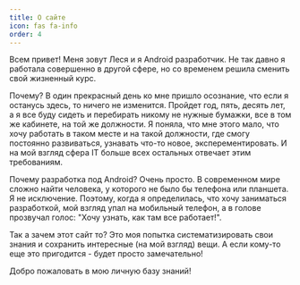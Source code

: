 ```yaml
---
title: О сайте
icon: fas fa-info
order: 4
---
```


Всем привет!
Меня зовут Леся и я Android разработчик. Не так давно я работала
совершенно в другой сфере, но со временем решила сменить свой жизненный курс.

Почему? В один прекрасный день ко мне пришло осознание, что если я останусь здесь,
то ничего не изменится. Пройдет год, пять, десять лет, а я все буду сидеть и
перебирать никому не нужные бумажки, все в том же кабинете, на той же
должности. Я поняла, что мне этого мало, что хочу работать в таком месте и на такой
должности, где смогу постоянно развиваться, узнавать что-то новое, эксперементировать.
И на мой взгляд сфера IT больше всех остальных отвечает этим требованиям.

Почему разработка под Android? Очень просто. В современном мире сложно найти
человека, у которого не было бы телефона или планшета. Я не исключение. Поэтому,
когда я определилась, что хочу заниматься разработкой, мой взгляд упал на
мобильный телефон, а в голове прозвучал голос: "Хочу узнать, как там все работает!".

Так а зачем этот сайт то? Это моя попытка систематизировать свои знания и
сохранить интересные (на мой взгляд) вещи. А если кому-то еще это пригодится -
будет просто замечательно!

Добро пожаловать в мою личную базу знаний!
